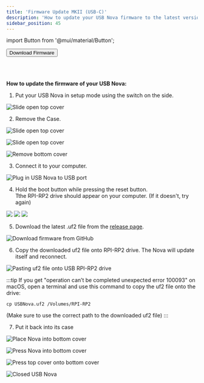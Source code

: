 ```yaml
---
title: 'Firmware Update MKII (USB-C)'
description: 'How to update your USB Nova firmware to the latest version. A tutorial.'
sidebar_position: 45
---
```


import Button from '@mui/material/Button';

<Button variant='contained' href='https://github.com/SpacehuhnTech/USBNova/releases'>Download Firmware</Button>

<br />
<br />

**How to update the firmware of your USB Nova:**

1. Put your USB Nova in setup mode using the switch on the side.

![Slide open top cover](/img/firmwaremkii/0.jpg)

2. Remove the Case.

![Slide open top cover](/img/firmwaremkii/1.jpg)

![Slide open top cover](/img/firmwaremkii/2.jpg)

![Remove bottom cover](/img/firmwaremkii/3.jpg)

3. Connect it to your computer.

![Plug in USB Nova to USB port](/img/firmwaremkii/4.jpg)

4. Hold the boot button while pressing the reset button.  
Tthe RPI-RP2 drive should appear on your computer. (If it doesn't, try again)

![](/img/firmwaremkii/5-1.jpg)
![](/img/firmwaremkii/5-2.jpg)
![](/img/firmwaremkii/5-3.jpg)

5. Download the latest .uf2 file from the [release page](https://github.com/SpacehuhnTech/USBNova/releases).

![Download firmware from GitHub](/img/firmwaremkii/6.jpg)

6. Copy the downloaded uf2 file onto RPI-RP2 drive. The Nova will update itself and reconnect.

![Pasting uf2 file onto USB RPI-RP2 drive](/img/firmwaremkii/7.jpg)

:::tip
If you get "operation can’t be completed unexpected error 100093" on macOS, open a terminal and use this command to copy the uf2 file onto the drive:
```
cp USBNova.uf2 /Volumes/RPI-RP2
```
(Make sure to use the correct path to the downloaded uf2 file)
:::

7. Put it back into its case

![Place Nova into bottom cover](/img/firmwaremkii/8.jpg)

![Press Nova into bottom cover](/img/firmwaremkii/8-1.jpg)

![Press top cover onto bottom cover](/img/firmwaremkii/9.jpg)

![Closed USB Nova](/img/firmwaremkii/11.jpg)